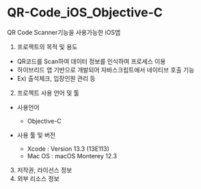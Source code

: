 # QR-Code_iOS_Objective-C
QR Code Scanner기능을 사용가능한 iOS앱


1. 프로젝트의 목적 및 용도
  - QR코드를 Scan하여 데이터 정보를 인식하여 프로세스 이용
  - 하이브리드 앱 기반으로 개발되어 자바스크립트에서 네이티브 호출 기능
  - Ex) 출석체크, 입장인원 관리 등


2. 프로젝트 사용 언어 및 툴
 - 사용언어
    - Objective-C

 - 사용 툴 및 버전
    - Xcode  : Version 13.3 (13E113)
    - Mac OS : macOS Monterey 12.3
              
              
   
3. 저작권, 라이선스 정보
4. 외부 리소스 정보
